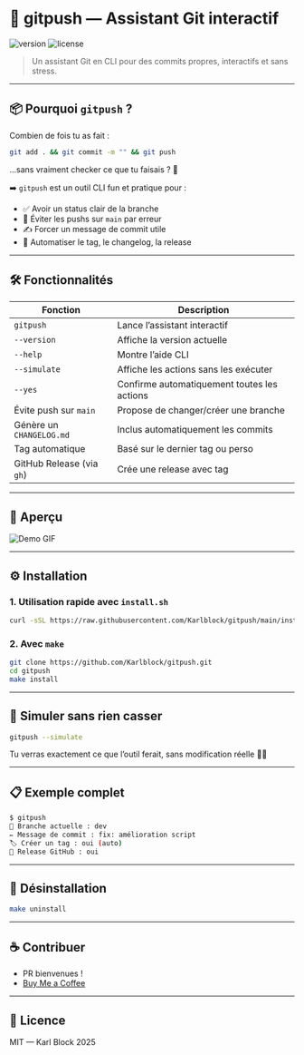 # 🚀 gitpush — Assistant Git interactif

![version](https://img.shields.io/badge/version-v0.3.2-blue)
![license](https://img.shields.io/badge/license-MIT-green)

> Un assistant Git en CLI pour des commits propres, interactifs et sans stress.

---

## 📦 Pourquoi `gitpush` ?

Combien de fois tu as fait :

```bash
git add . && git commit -m "" && git push
```

...sans vraiment checker ce que tu faisais ? 😬

➡️ `gitpush` est un outil CLI fun et pratique pour :
- ✅ Avoir un status clair de la branche
- 🧠 Éviter les pushs sur `main` par erreur
- ✍️ Forcer un message de commit utile
- 🚀 Automatiser le tag, le changelog, la release

---

## 🛠️ Fonctionnalités

| Fonction                  | Description |
|--------------------------|-------------|
| `gitpush`                | Lance l’assistant interactif |
| `--version`              | Affiche la version actuelle |
| `--help`                 | Montre l’aide CLI |
| `--simulate`             | Affiche les actions sans les exécuter |
| `--yes`                  | Confirme automatiquement toutes les actions |
| Évite push sur `main`    | Propose de changer/créer une branche |
| Génère un `CHANGELOG.md`| Inclus automatiquement les commits |
| Tag automatique          | Basé sur le dernier tag ou perso |
| GitHub Release (via `gh`)| Crée une release avec tag |

---

## 📸 Aperçu

![Demo GIF](docs/demo.gif)

---

## ⚙️ Installation

### 1. Utilisation rapide avec `install.sh`

```bash
curl -sSL https://raw.githubusercontent.com/Karlblock/gitpush/main/install.sh | bash
```

### 2. Avec `make`

```bash
git clone https://github.com/Karlblock/gitpush.git
cd gitpush
make install
```

---

## 🧪 Simuler sans rien casser

```bash
gitpush --simulate
```

Tu verras exactement ce que l’outil ferait, sans modification réelle 🕵️‍♂️

---

## 📋 Exemple complet

```bash
$ gitpush
📍 Branche actuelle : dev
✏️ Message de commit : fix: amélioration script
🏷️ Créer un tag : oui (auto)
🚀 Release GitHub : oui
```

---

## 🔧 Désinstallation

```bash
make uninstall
```

---

## ☕ Contribuer

- PR bienvenues !
- [Buy Me a Coffee](https://www.buymeacoffee.com/karlblock)

---

## 📄 Licence

MIT — Karl Block 2025
